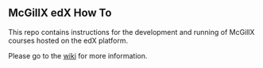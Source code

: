 <h2>McGillX edX How To</h2>
<p>This repo contains instructions for the development and running of McGillX courses hosted on the edX platform.</p>
<p>Please go to the <a href="https://github.com/McGillX/how-to/wiki">wiki</a> for more information.</p>
